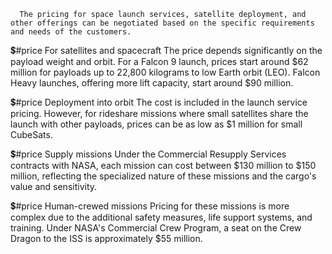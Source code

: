       The pricing for space launch services, satellite deployment, and other offerings can be negotiated based on the specific requirements and needs of the customers.

💲#price For satellites and spacecraft
The price depends significantly on the payload weight and orbit. For a Falcon 9 launch, prices start around $62 million for payloads up to 22,800 kilograms to low Earth orbit (LEO). Falcon Heavy launches, offering more lift capacity, start around $90 million.

💲#price Deployment into orbit
The cost is included in the launch service pricing. However, for rideshare missions where small satellites share the launch with other payloads, prices can be as low as $1 million for small CubeSats.

💲#price Supply missions
Under the Commercial Resupply Services contracts with NASA, each mission can cost between $130 million to $150 million, reflecting the specialized nature of these missions and the cargo's value and sensitivity.

💲#price Human-crewed missions
Pricing for these missions is more complex due to the additional safety measures, life support systems, and training. Under NASA's Commercial Crew Program, a seat on the Crew Dragon to the ISS is approximately $55 million.


